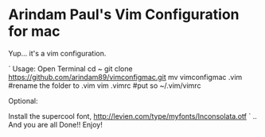 # Arindam Paul's Vim Configuration for mac

Yup... it's a vim configuration.

`
Usage:
Open Terminal
cd ~
git clone https://github.com/arindam89/vimconfigmac.git
mv vimconfigmac .vim   #rename the folder to .vim
vim .vimrc #put  so ~/.vim/vimrc

Optional: 

Install the supercool font,
http://levien.com/type/myfonts/Inconsolata.otf
`
.. And you are all Done!! Enjoy!
